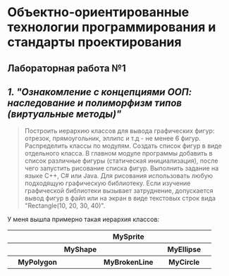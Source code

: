 # Объектно-ориентированные технологии программирования и стандарты проектирования
## Лабораторная работа №1
***1. "Ознакомление с концепциями ООП: наследование и полиморфизм типов (виртуальные методы)"*** 
---
> Построить иерархию классов для вывода графических фигур: отрезок, прямоугольник, эллипс и т.д - не менее 6 фигур. Распределить классы по модулям. 
Создать список фигур в виде отдельного класса. 
В главном модуле программы добавить в список различные фигуры (статическая инициализация), после чего запустить рисование списка фигур. 
Выполнить задание на языке C++, C# или Java. 
Для рисования использовать любую подходящую графическую библиотеку. 
Если изучение графической библиотеки вызывает затруднение, допускается вывод фигур в файл или на экран в виде текстовых строк вида "Rectangle(10, 20, 30, 40)".

У меня вышла примерно такая иерархия классов: 
<table>
    <tr>
        <th> </th>
        <th> </th>
        <th> </th>
        <th>MySprite</th>
        <th> </th>
        <th> </th>
         <th> </th>
    </tr>
    <tr>
       <th>  </th>
        <th> </th>
        <th>MyShape </th>
        <th></th>
        <th> </th>
        <th>MyEllipse</th>
         <th> </th>
    </tr>
    <tr>
         <th>  </th>
        <th> MyPolygon</th>
        <th> </th>
        <th>MyBrokenLine</th>
        <th> </th>
        <th>MyCircle</th>
           <th>  </th>
    </tr>
</table>
